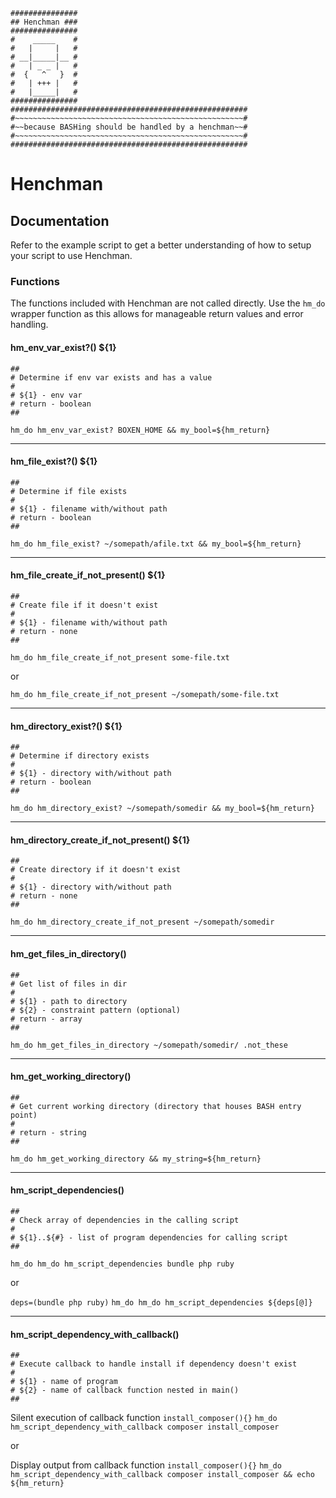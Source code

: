 ```
###############
## Henchman ###
###############
#    _____    #
#   |     |   #
# __|_____|__ #
#   | _ _ |   #
#  {   ^   }  #
#   | +++ |   #
#   |_____|   #
###############
#####################################################
#~~~~~~~~~~~~~~~~~~~~~~~~~~~~~~~~~~~~~~~~~~~~~~~~~~~#
#~~because BASHing should be handled by a henchman~~#
#~~~~~~~~~~~~~~~~~~~~~~~~~~~~~~~~~~~~~~~~~~~~~~~~~~~#
#####################################################
```

# Henchman

## Documentation

Refer to the example script to get a better understanding of how to setup your script to use Henchman.

### Functions

The functions included with Henchman are not called directly. Use the `hm_do` wrapper function as this allows for manageable return values and error handling.

#### hm_env_var_exist?() ${1}
```
##
# Determine if env var exists and has a value
#
# ${1} - env var
# return - boolean
##
```
`hm_do hm_env_var_exist? BOXEN_HOME && my_bool=${hm_return}`

***

#### hm_file_exist?() ${1}
```
##
# Determine if file exists
#
# ${1} - filename with/without path
# return - boolean
##
```
`hm_do hm_file_exist? ~/somepath/afile.txt && my_bool=${hm_return}`

***

#### hm_file_create_if_not_present() ${1}
```
##
# Create file if it doesn't exist
#
# ${1} - filename with/without path
# return - none
##
```
`hm_do hm_file_create_if_not_present some-file.txt`

or

`hm_do hm_file_create_if_not_present ~/somepath/some-file.txt`

***

#### hm_directory_exist?() ${1}
```
##
# Determine if directory exists
#
# ${1} - directory with/without path
# return - boolean
##
```
`hm_do hm_directory_exist? ~/somepath/somedir && my_bool=${hm_return}`

***

####  hm_directory_create_if_not_present() ${1}
```
##
# Create directory if it doesn't exist
#
# ${1} - directory with/without path
# return - none
##
```
`hm_do hm_directory_create_if_not_present ~/somepath/somedir`

***

#### hm_get_files_in_directory()
```
##
# Get list of files in dir 
#
# ${1} - path to directory
# ${2} - constraint pattern (optional)
# return - array
##
```
`hm_do hm_get_files_in_directory ~/somepath/somedir/ .not_these`

***

#### hm_get_working_directory()
```
##
# Get current working directory (directory that houses BASH entry point)
#
# return - string
##
```
`hm_do hm_get_working_directory && my_string=${hm_return}`

***

#### hm_script_dependencies()
```
##
# Check array of dependencies in the calling script
#
# ${1}..${#} - list of program dependencies for calling script
##
```
`hm_do hm_do hm_script_dependencies bundle php ruby`

or

`deps=(bundle php ruby)`
`hm_do hm_do hm_script_dependencies ${deps[@]}`

***

#### hm_script_dependency_with_callback()
```
##
# Execute callback to handle install if dependency doesn't exist
#
# ${1} - name of program
# ${2} - name of callback function nested in main()
##
```
Silent execution of callback function `install_composer(){}`
`hm_do hm_script_dependency_with_callback composer install_composer`

or

Display output from callback function `install_composer(){}`
`hm_do hm_script_dependency_with_callback composer install_composer && echo ${hm_return}`

